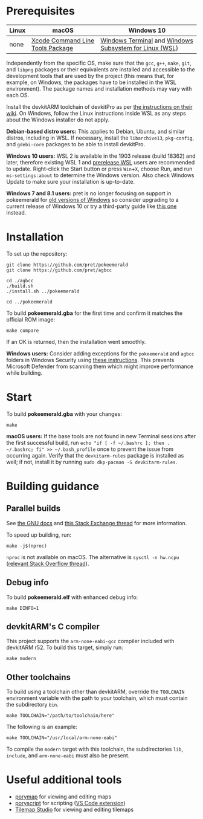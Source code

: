 # Prerequisites

| Linux | macOS | Windows 10
| - | - | -
| none | [Xcode Command Line Tools Package][xcode] | [Windows Terminal][terminal] and [Windows Subsystem for Linux (WSL)][wsl]

[xcode]: https://developer.apple.com/library/archive/technotes/tn2339/_index.html
[terminal]: https://docs.microsoft.com/windows/terminal/get-started
[wsl]: https://docs.microsoft.com/windows/wsl/install-win10

Independently from the specific OS, make sure that the `gcc`, `g++`, `make`, `git`, and `libpng` packages or their equivalents are installed and accessible to the development tools that are used by the project (this means that, for example, on Windows, the packages have to be installed in the WSL environment). The package names and installation methods may vary with each OS.

Install the devkitARM toolchain of devkitPro as per [the instructions on their wiki](https://devkitpro.org/wiki/devkitPro_pacman). On Windows, follow the Linux instructions inside WSL as any steps about the Windows installer do not apply.

**Debian-based distro users:** This applies to Debian, Ubuntu, and similar distros, including in WSL. If necessary, install the `libarchive13`, `pkg-config`, and `gdebi-core` packages to be able to install devkitPro.

**Windows 10 users:** WSL 2 is available in the 1903 release (build 18362) and later, therefore existing WSL 1 and [prerelease WSL](https://docs.microsoft.com/windows/wsl/install-legacy) users are recommended to update. Right-click the Start button or press `Win`+`X`, choose Run, and run `ms-settings:about` to determine the Windows version. Also check Windows Update to make sure your installation is up-to-date.

**Windows 7 and 8.1 users:** pret is no longer focusing on support in pokeemerald for [old versions of Windows](https://support.microsoft.com/help/13853) so consider upgrading to a current release of Windows 10 or try a third-party guide like [this one](https://www.pokecommunity.com/showthread.php?t=425246) instead.


# Installation

To set up the repository:

	git clone https://github.com/pret/pokeemerald
	git clone https://github.com/pret/agbcc

	cd ./agbcc
	./build.sh
	./install.sh ../pokeemerald

	cd ../pokeemerald

To build **pokeemerald.gba** for the first time and confirm it matches the official ROM image:

	make compare

If an OK is returned, then the installation went smoothly.

**Windows users:** Consider adding exceptions for the `pokeemerald` and `agbcc` folders in Windows Security using [these instructions](https://support.microsoft.com/help/4028485). This prevents Microsoft Defender from scanning them which might improve performance while building.


# Start

To build **pokeemerald.gba** with your changes:

	make

**macOS users:** If the base tools are not found in new Terminal sessions after the first successful build, run `echo "if [ -f ~/.bashrc ]; then . ~/.bashrc; fi" >> ~/.bash_profile` once to prevent the issue from occurring again. Verify that the `devkitarm-rules` package is installed as well; if not, install it by running `sudo dkp-pacman -S devkitarm-rules`.


# Building guidance


## Parallel builds

See [the GNU docs](https://www.gnu.org/software/make/manual/html_node/Parallel.html) and [this Stack Exchange thread](https://unix.stackexchange.com/questions/208568) for more information.

To speed up building, run:

	make -j$(nproc)

`nproc` is not available on macOS. The alternative is `sysctl -n hw.ncpu` ([relevant Stack Overflow thread](https://stackoverflow.com/questions/1715580)).


## Debug info

To build **pokeemerald.elf** with enhanced debug info:

	make DINFO=1


## devkitARM's C compiler

This project supports the `arm-none-eabi-gcc` compiler included with devkitARM r52. To build this target, simply run:

	make modern


## Other toolchains

To build using a toolchain other than devkitARM, override the `TOOLCHAIN` environment variable with the path to your toolchain, which must contain the subdirectory `bin`.

	make TOOLCHAIN="/path/to/toolchain/here"

The following is an example:

	make TOOLCHAIN="/usr/local/arm-none-eabi"

To compile the `modern` target with this toolchain, the subdirectories `lib`, `include`, and `arm-none-eabi` must also be present.


# Useful additional tools

* [porymap](https://github.com/huderlem/porymap) for viewing and editing maps
* [poryscript](https://github.com/huderlem/poryscript) for scripting ([VS Code extension](https://marketplace.visualstudio.com/items?itemName=karathan.poryscript))
* [Tilemap Studio](https://github.com/Rangi42/tilemap-studio) for viewing and editing tilemaps

